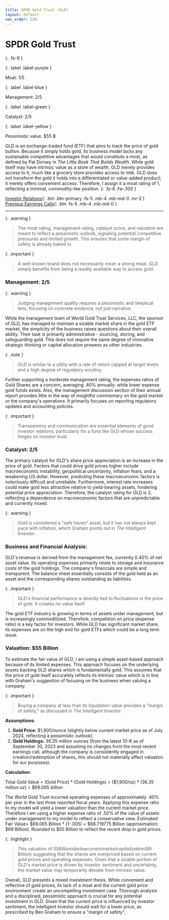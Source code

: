 ```yaml
---
title: SPDR Gold Trust (GLD)
layout: default
nav_order: 229
---
```


# SPDR Gold Trust
{: .fs-9 }

{: .label .label-purple }

Moat: 1/5

{: .label .label-blue }

Management: 2/5

{: .label .label-green }

Catalyst: 2/5

{: .label .label-yellow }

Pessimistic value: $55 B

GLD is an exchange-traded fund (ETF) that aims to track the price of gold bullion.  Because it simply holds gold, its business model lacks any sustainable competitive advantages that would constitute a moat, as defined by Pat Dorsey in *The Little Book That Builds Wealth*.  While gold itself may have intrinsic value as a store of wealth, GLD merely provides access to it, much like a grocery store provides access to milk.  GLD does not transform the gold it holds into a differentiated or value-added product; it merely offers convenient access.  Therefore, I assign it a moat rating of 1, reflecting a minimal, commodity-like position.
{: .fs-6 .fw-300 }

[Investor Relations](https://www.google.com/search?q=GLD+investor+relations){: .btn .btn-primary .fs-5 .mb-4 .mb-md-0 .mr-2 }
[Previous Earnings Calls](https://discountingcashflows.com/company/GLD/transcripts/){: .btn .fs-5 .mb-4 .mb-md-0 }

---

{: .warning } 
>The moat rating, management rating, catalyst score, and valuation are meant to reflect a pessimistic outlook, signaling potential competitive pressures and limited growth. This ensures that some margin of safety is already baked in.


{: .important }
>
> A well-known brand does not necessarily mean a strong moat. GLD simply benefits from being a readily available way to access gold.

### Management: 2/5

{: .warning }
>
> Judging management quality requires a pessimistic and skeptical lens, focusing on concrete evidence, not just narrative.

While the management team of World Gold Trust Services, LLC, the sponsor of GLD, has managed to maintain a sizable market share in the gold ETF market, the simplicity of the business raises questions about their overall ability.  Their task is primarily administrative - sourcing, storing, and safeguarding gold.  This does not require the same degree of innovative strategic thinking or capital allocation prowess as other industries.  

{: .note }
>
> GLD is similar to a utility with a rate of return capped at target levels and a high degree of regulatory scrutiny.

Further supporting a moderate management rating, the expenses ratios of Gold Shares are a concern, averaging .40% annually. while lower expense gold funds exists. Also, the management discussion section of their annual report provides little in the way of insightful commentary on the gold market or the company's operations.  It primarily focuses on reporting regulatory updates and accounting policies. 

{: .important }
>
> Transparency and communication are essential elements of good investor relations, particularly for a fund like GLD whose success hinges on investor trust.

### Catalyst: 2/5

The primary catalyst for GLD's share price appreciation is an increase in the price of gold.  Factors that could drive gold prices higher include macroeconomic instability, geopolitical uncertainty, inflation fears, and a weakening US dollar. However, predicting these macroeconomic factors is notoriously difficult and unreliable.  Furthermore, interest rate increases could make gold less attractive relative to yield-bearing assets, hindering potential price appreciation.  Therefore, the catalyst rating for GLD is 2, reflecting a dependence on macroeconomic factors that are unpredictable and currently mixed.

{: .warning }
>
> Gold is considered a "safe haven" asset, but it has not always kept pace with inflation, which Graham points out in *The Intelligent Investor*.


### Business and Financial Analysis:

GLD's revenue is derived from the management fee, currently 0.40% of net asset value.  Its operating expenses primarily relate to storage and insurance costs of the gold holdings.  The company's financials are simple and transparent.  The balance sheet essentially consists of the gold held as an asset and the corresponding shares outstanding as liabilities.  

{: .important }
>
> GLD's financial performance is directly tied to fluctuations in the price of gold. It creates no value itself.

The gold ETF industry is growing in terms of assets under management, but is increasingly commoditized. Therefore, competition on price (expense ratio) is a key factor for investors. While GLD has significant market share, its expenses are on the high end for gold ETFs which could be a long term issue.

### Valuation: $55 Billion

To estimate the fair value of GLD, I am using a simple asset-based approach because of its limited expenses. This approach focuses on the underlying assets backing GLD shares which is fundamentally gold. This assumes that the price of gold itself accurately reflects its intrinsic value which is in line with Graham's suggestion of focusing on the business when valuing a company.

{: .important }
>
> Buying a company at less than its liquidation value provides a "margin of safety," as discussed in *The Intelligent Investor*.

**Assumptions:**

1. **Gold Price:** $1,900/ounce (slightly below current market price as of July 2024, reflecting a pessimistic outlook).
2. **Gold Holdings:** 36.35 million ounces (from the latest 10-K as of September 30, 2023 and assuming no changes from the most recent earnings call, although the company is consistently engaged in creation/redemption of shares, this should not materially affect valuation for our purposes).

**Calculation:**

Total Gold Value = (Gold Price) * (Gold Holdings) = ($1,900/oz) * (36.35 million oz) = $69.065 billion

The World Gold Trust incurred operating expenses of approximately .40% per year in the last three reported fiscal years. Applying this expense ratio to my model will yield a lower valuation than the current market price. 
Therefore I am using a higher expense ratio of .50% of the value of assets under management to my model to reflect a conservative view.
Estimated Fair Value= $69.065 Billion * (1-.005) =  $68.719775 Billion (approximation: $69 Billion). Rounded to $55 Billion to reflect the recent drop in gold prices.


{: .highlight }
>
> This valuation of $55 Billion is below current market capitalization ($69 Billion) suggesting that the shares are overpriced based on current gold prices and operating expenses.  Given that a sizable portion of GLD's market price is driven by investor sentiment and uncertainty, the market value may temporarily deviate from intrinsic value.

Overall, GLD presents a mixed investment thesis.  While convenient and reflective of gold prices, its lack of a moat and the current gold price environment create an uncompelling investment case.  Thorough analysis and a disciplined, pessimistic approach is crucial for any potential investment in GLD.  Given that the current price is influenced by investor sentiment, the intelligent investor should wait for a lower price, as prescribed by Ben Graham to ensure a "margin of safety".